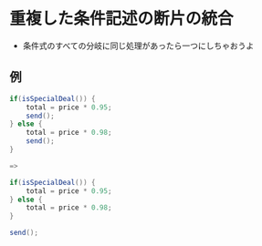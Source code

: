 # 重複した条件記述の断片の統合
* 条件式のすべての分岐に同じ処理があったら一つにしちゃおうよ

## 例
```java
if(isSpecialDeal()) {
    total = price * 0.95;
    send();
} else {
    total = price * 0.98;
    send();
}

=>

if(isSpecialDeal()) {
    total = price * 0.95;
} else {
    total = price * 0.98;
}

send();
```
